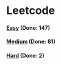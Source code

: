# Leetcode

<h4><a href="https://github.com/lon-yang/leetcode/blob/master/docs/Easy.md">Easy</a>  (Done: 147)</h4>
<h4><a href="https://github.com/lon-yang/leetcode/blob/master/docs/Medium.md">Medium</a>  (Done: 81)</h4>
<h4><a href="https://github.com/lon-yang/leetcode/blob/master/docs/Hard.md">Hard</a>  (Done: 2)</h4>